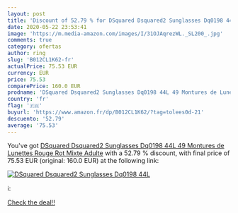 ```yaml
---
layout: post
title: 'Discount of 52.79 % for DSquared Dsquared2 Sunglasses Dq0198 44L'
date: 2020-05-22 23:53:41
image: 'https://m.media-amazon.com/images/I/31OJAqrezWL._SL200_.jpg'
comments: true
category: ofertas
author: ring
slug: 'B012CL1K62-fr'
actualPrice: 75.53 EUR
currency: EUR
price: 75.53
comparePrice: 160.0 EUR
prodname: 'DSquared Dsquared2 Sunglasses Dq0198 44L 49 Montures de Lunettes  Rouge  Rot   Mixte Adulte'
country: 'fr'
flag: '🇫🇷'
buyurl: 'https://www.amazon.fr/dp/B012CL1K62/?tag=tolees0d-21'
descuento: '52.79'
average: '75.53'
---
```


You've got [DSquared Dsquared2 Sunglasses Dq0198 44L 49 Montures de Lunettes  Rouge  Rot   Mixte Adulte](https://www.amazon.fr/dp/B012CL1K62/?tag=tolees0d-21) with a  52.79 % discount, with final price of 75.53 EUR (original: 160.0 EUR) at the following link:

[![DSquared Dsquared2 Sunglasses Dq0198 44L](https://m.media-amazon.com/images/I/31OJAqrezWL._SL200_.jpg)](https://www.amazon.fr/dp/B012CL1K62/?tag=tolees0d-21)

ℹ️:


[Check the deal!!](https://www.amazon.fr/dp/B012CL1K62/?tag=tolees0d-21)
